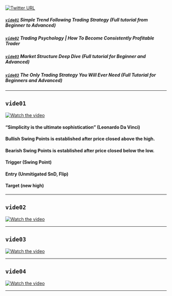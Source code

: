 [![Twitter URL](https://img.shields.io/twitter/url/https/twitter.com/bukotsunikki.svg?style=social&label=Follow%20%40StoicTA)](https://twitter.com/StoicTA)

##### [`vide01`](#vide01) Simple Trend Following Trading Strategy (Full tutorial from Beginner to Advanced)
##### [`vide02`](#vide02) Trading Psychology | How To Become Consistently Profitable Trader
##### [`vide03`](#vide03) Market Structure Deep Dive (Full tutorial for Beginner and Advanced)
##### [`vide03`](#vide03) The Only Trading Strategy You Will Ever Need (Full Tutorial for Beginners and Advanced)

___  
## `vide01`
[![Watch the video](https://img.youtube.com/vi/pP3UsqAT_V4/hqdefault.jpg)](https://www.youtube.com/watch?v=pP3UsqAT_V4)  

#### “Simplicity is the ultimate sophistication” (Leonardo Da Vinci)

#### Bullish Swing Points is established after price **closed** above the high.
#### Bearish Swing Points is established after price **closed** below the low.

#### Trigger (Swing Point)
#### Entry (Unmitigated SnD, Flip)
#### Target (new high)
___  
## `vide02`
[![Watch the video](https://img.youtube.com/vi/Af-qS5j-MGo/hqdefault.jpg)](https://www.youtube.com/watch?v=Af-qS5j-MGo)  
___  
## `vide03`
[![Watch the video](https://img.youtube.com/vi/ovMBoGmsfaw/hqdefault.jpg)](https://www.youtube.com/watch?v=ovMBoGmsfaw)  
___  
## `vide04`
[![Watch the video](https://img.youtube.com/vi/fqdHO3_v0BU/hqdefault.jpg)](https://www.youtube.com/watch?v=fqdHO3_v0BU)  
___  
